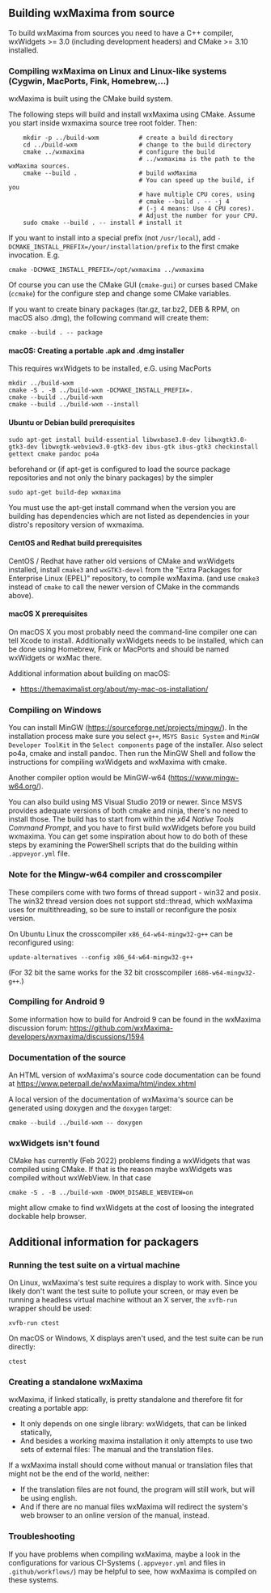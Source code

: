 Building wxMaxima from source
-----------------------------

To build wxMaxima from sources you need to have a C++ compiler,
wxWidgets >= 3.0 (including development headers) and
CMake >= 3.10 installed.

### Compiling wxMaxima on Linux and Linux-like systems (Cygwin, MacPorts, Fink, Homebrew,...)

wxMaxima is built using the CMake build system.

The following steps will build and install wxMaxima using CMake.
Assume you start inside wxmaxima source tree root folder. Then:

        mkdir -p ../build-wxm           # create a build directory
        cd ../build-wxm                 # change to the build directory
        cmake ../wxmaxima               # configure the build
                                        # ../wxmaxima is the path to the wxMaxima sources.
        cmake --build .                 # build wxMaxima
                                        # You can speed up the build, if you
                                        # have multiple CPU cores, using
                                        # cmake --build . -- -j 4
                                        # (-j 4 means: Use 4 CPU cores).
                                        # Adjust the number for your CPU.
        sudo cmake --build . -- install # install it

If you want to install into a special prefix (not `/usr/local`), add
`-DCMAKE_INSTALL_PREFIX=/your/installation/prefix` to the first
cmake invocation. E.g.

    cmake -DCMAKE_INSTALL_PREFIX=/opt/wxmaxima ../wxmaxima

Of course you can use the CMake GUI (`cmake-gui`) or curses based CMake
(`ccmake`) for the configure step and change some CMake variables.

If you want to create binary packages (tar.gz, tar.bz2, DEB & RPM, on macOS
also .dmg), the following command will create them:

    cmake --build . -- package


#### macOS: Creating a portable .apk and .dmg installer

This requires wxWidgets to be installed, e.G. using MacPorts

    mkdir ../build-wxm
    cmake -S . -B ../build-wxm -DCMAKE_INSTALL_PREFIX=.
    cmake --build ../build-wxm
    cmake --build ../build-wxm --install

#### Ubuntu or Debian build prerequisites

    sudo apt-get install build-essential libwxbase3.0-dev libwxgtk3.0-gtk3-dev libwxgtk-webview3.0-gtk3-dev ibus-gtk ibus-gtk3 checkinstall gettext cmake pandoc po4a

beforehand or (if apt-get is configured to load the source package
repositories and not only the binary packages) by the simpler

    sudo apt-get build-dep wxmaxima

You must use the apt-get install command when the version you are building has dependencies
which are not listed as dependencies in your distro's repository version of wxmaxima.

#### CentOS and Redhat build prerequisites

CentOS / Redhat have rather old versions of CMake and wxWidgets installed,
install `cmake3` and `wxGTK3-devel` from the "Extra Packages for Enterprise Linux (EPEL)"
repository, to compile wxMaxima. (and use `cmake3` instead of `cmake` to call
the newer version of CMake in the commands above).

#### macOS X prerequisites

On macOS X you most probably need the command-line compiler one can tell
Xcode to install. Additionally wxWidgets needs to be installed, which can
be done using Homebrew, Fink or MacPorts and should be named wxWidgets or
wxMac there.

Additional information about building on macOS:

- https://themaximalist.org/about/my-mac-os-installation/


### Compiling on Windows

You can install MinGW (https://sourceforge.net/projects/mingw/). In
the installation process make sure you select `g++`, `MSYS Basic
System` and `MinGW Developer ToolKit` in the `Select components` page
of the installer. Also select po4a, cmake and install pandoc.
Then run the MinGW Shell and follow the instructions for compiling
wxWidgets and wxMaxima with cmake.

Another compiler option would be MinGW-w64 (https://www.mingw-w64.org/).

You can also build using MS Visual Studio 2019 or newer. Since MSVS
provides adequate versions of both cmake and ninja, there's no need
to install those. The build has to start from within the  *x64 Native
Tools Command Prompt*, and you have to first build wxWidgets before
you build wxmaxima. You can get some inspiration about how to do both
of these steps by examining the PowerShell scripts that do the building
within `.appveyor.yml` file.


### Note for the Mingw-w64 compiler and crosscompiler

These compilers come with two forms of thread support - win32 and posix.
The win32 thread version does not support std::thread, which wxMaxima
uses for multithreading, so be sure to install or reconfigure the
posix version.

On Ubuntu Linux the crosscompiler `x86_64-w64-mingw32-g++` can be
reconfigured using:

    update-alternatives --config x86_64-w64-mingw32-g++

(For 32 bit the same works for the 32 bit crosscompiler `i686-w64-mingw32-g++`.)


### Compiling for Android 9

Some information how to build for Android 9 can be found in the wxMaxima
discussion forum:
https://github.com/wxMaxima-developers/wxmaxima/discussions/1594


### Documentation of the source

An HTML version of wxMaxima's source code documentation can be found at
https://www.peterpall.de/wxMaxima/html/index.xhtml

A local version of the documentation of wxMaxima's source can be
generated using doxygen and the `doxygen` target:

    cmake --build ../build-wxm -- doxygen

### wxWidgets isn't found

CMake has currently (Feb 2022) problems finding a wxWidgets that was 
compiled using CMake. If that is the reason maybe wxWidgets was compiled
without wxWebView. In that case

    cmake -S . -B ../build-wxm -DWXM_DISABLE_WEBVIEW=on

might allow cmake to find wxWidgets at the cost of loosing the integrated
dockable help browser.


Additional information for packagers
------------------------------------

### Running the test suite on a virtual machine

On Linux, wxMaxima's test suite requires a display to work with.
Since you likely don't want the test suite to pollute your screen,
or may even be running a headless virtual machine without an X server,
the `xvfb-run` wrapper should be used:

    xvfb-run ctest

On macOS or Windows, X displays aren't used, and the test suite can be
run directly:

    ctest

### Creating a standalone wxMaxima

wxMaxima, if linked statically, is pretty standalone and therefore fit for
creating a portable app:

 * It only depends on one single library: wxWidgets, that can be linked
   statically,
 * And besides a working maxima installation it only attempts to use two
   sets of external files: The manual and the translation files.

If a wxMaxima install should come without manual or translation files that
might not be the end of the world, neither:

 * If the translation files are not found, the program will still work,
   but will be using english.
 * And if there are no manual files wxMaxima will redirect the system's web
   browser to an online version of the manual, instead.

### Troubleshooting

If you have problems when compiling wxMaxima, maybe a look in the configurations
for various CI-Systems (`.appveyor.yml` and files in `.github/workflows/`)
may be helpful to see, how wxMaxima is compiled on these systems.
